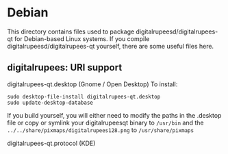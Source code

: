 
Debian
====================
This directory contains files used to package digitalrupeesd/digitalrupees-qt
for Debian-based Linux systems. If you compile digitalrupeesd/digitalrupees-qt yourself, there are some useful files here.

## digitalrupees: URI support ##


digitalrupees-qt.desktop  (Gnome / Open Desktop)
To install:

	sudo desktop-file-install digitalrupees-qt.desktop
	sudo update-desktop-database

If you build yourself, you will either need to modify the paths in
the .desktop file or copy or symlink your digitalrupeesqt binary to `/usr/bin`
and the `../../share/pixmaps/digitalrupees128.png` to `/usr/share/pixmaps`

digitalrupees-qt.protocol (KDE)

